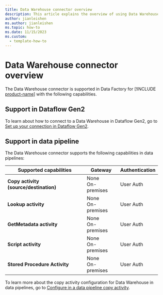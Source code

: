 ```yaml
---
title: Data Warehouse connector overview
description: This article explains the overview of using Data Warehouse.
author: jianleishen
ms.author: jianleishen
ms.topic: how-to
ms.date: 11/15/2023
ms.custom:
  - template-how-to
---
```


# Data Warehouse connector overview

The Data Warehouse connector is supported in Data Factory for [!INCLUDE [product-name](../includes/product-name.md)] with the following capabilities.

## Support in Dataflow Gen2

To learn about how to connect to a Data Warehouse in Dataflow Gen2, go to [Set up your connection in Dataflow Gen2](connector-data-warehouse.md#set-up-your-connection-in-dataflow-gen2).

## Support in data pipeline

The Data Warehouse connector supports the following capabilities in data pipelines:

| Supported capabilities | Gateway | Authentication |
| --- | --- | ---|
| **Copy activity (source/destination)** | None <br> On-premises | User Auth  |
| **Lookup activity** | None <br> On-premises |User Auth |
| **GetMetadata activity** | None <br> On-premises |User Auth |
| **Script activity** | None <br> On-premises |User Auth |
| **Stored Procedure Activity** | None <br> On-premises |User Auth |

To learn more about the copy activity configuration for Data Warehouse in data pipelines, go to [Configure in a data pipeline copy activity](connector-data-warehouse-copy-activity.md).
